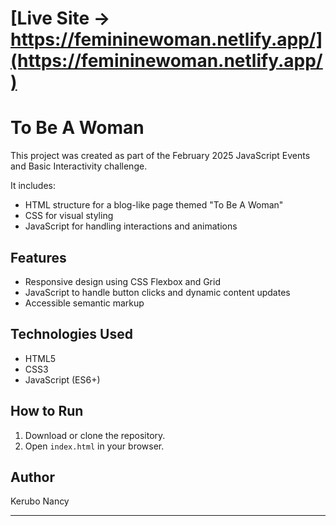 # [Live Site → https://femininewoman.netlify.app/](https://femininewoman.netlify.app/)

# To Be A Woman

This project was created as part of the February 2025 JavaScript Events and Basic Interactivity challenge.

It includes:

- HTML structure for a blog-like page themed "To Be A Woman"
- CSS for visual styling
- JavaScript for handling interactions and animations

## Features

- Responsive design using CSS Flexbox and Grid
- JavaScript to handle button clicks and dynamic content updates
- Accessible semantic markup

## Technologies Used

- HTML5
- CSS3
- JavaScript (ES6+)

## How to Run

1. Download or clone the repository.
2. Open `index.html` in your browser.

## Author

Kerubo Nancy

---

